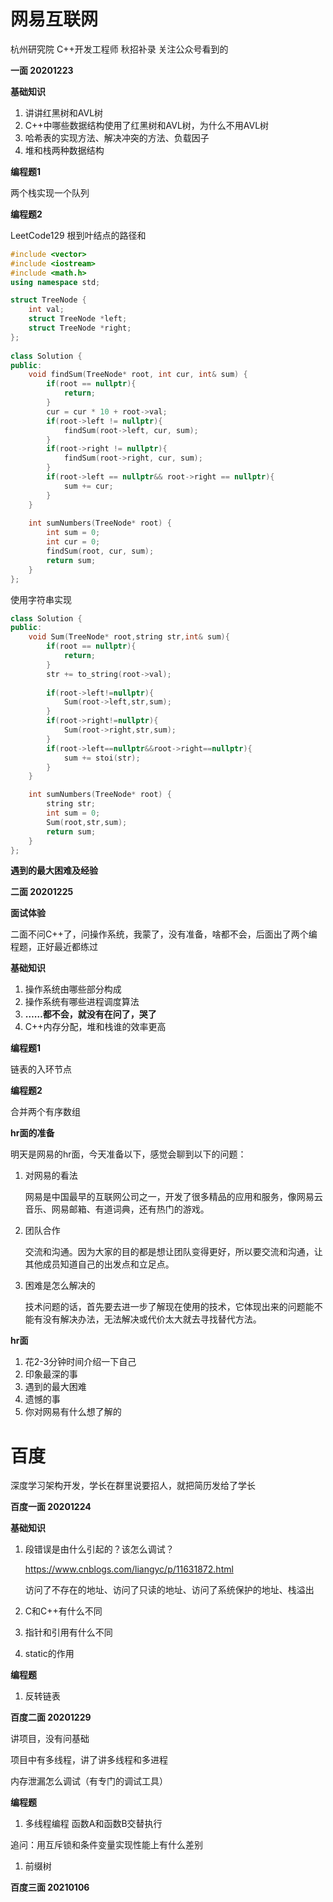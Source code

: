 # 网易互联网 

杭州研究院 C++开发工程师  秋招补录 关注公众号看到的

**一面 20201223**

**基础知识**

1. 讲讲红黑树和AVL树
2. C++中哪些数据结构使用了红黑树和AVL树，为什么不用AVL树
3. 哈希表的实现方法、解决冲突的方法、负载因子
4. 堆和栈两种数据结构

**编程题1** 

两个栈实现一个队列

**编程题2** 

LeetCode129 根到叶结点的路径和

```c++
#include <vector>
#include <iostream>
#include <math.h>
using namespace std;

struct TreeNode {
    int val;
    struct TreeNode *left;
    struct TreeNode *right;
};
 
class Solution {
public:
    void findSum(TreeNode* root, int cur, int& sum) {
        if(root == nullptr){
            return;
        } 
        cur = cur * 10 + root->val;
        if(root->left != nullptr){
            findSum(root->left, cur, sum);
        }
        if(root->right != nullptr){ 
            findSum(root->right, cur, sum);
        }
        if(root->left == nullptr&& root->right == nullptr){
            sum += cur;
        }
    }
    
    int sumNumbers(TreeNode* root) {
        int sum = 0;
        int cur = 0;
        findSum(root, cur, sum);
        return sum;
    }
};
```

使用字符串实现

```c++
class Solution {
public:
    void Sum(TreeNode* root,string str,int& sum){
        if(root == nullptr){
            return;
        }
        str += to_string(root->val);
        
        if(root->left!=nullptr){
            Sum(root->left,str,sum);
        }
        if(root->right!=nullptr){
            Sum(root->right,str,sum);
        }
        if(root->left==nullptr&&root->right==nullptr){
            sum += stoi(str);
        }
    }

    int sumNumbers(TreeNode* root) {
        string str;
        int sum = 0;
        Sum(root,str,sum);
        return sum;
    }
};
```

**遇到的最大困难及经验**

**二面 20201225**

**面试体验**

二面不问C++了，问操作系统，我蒙了，没有准备，啥都不会，后面出了两个编程题，正好最近都练过

**基础知识**

1. 操作系统由哪些部分构成
2. 操作系统有哪些进程调度算法
3. **……都不会，就没有在问了，哭了**
4. C++内存分配，堆和栈谁的效率更高

**编程题1** 

链表的入环节点

**编程题2** 

合并两个有序数组

**hr面的准备**

明天是网易的hr面，今天准备以下，感觉会聊到以下的问题：

1. 对网易的看法

   网易是中国最早的互联网公司之一，开发了很多精品的应用和服务，像网易云音乐、网易邮箱、有道词典，还有热门的游戏。

2. 团队合作

   交流和沟通。因为大家的目的都是想让团队变得更好，所以要交流和沟通，让其他成员知道自己的出发点和立足点。

3. 困难是怎么解决的

   技术问题的话，首先要去进一步了解现在使用的技术，它体现出来的问题能不能有没有解决办法，无法解决或代价太大就去寻找替代方法。
   

**hr面**

1. 花2-3分钟时间介绍一下自己
2. 印象最深的事
3. 遇到的最大困难
4. 遗憾的事
5. 你对网易有什么想了解的


# 百度 

深度学习架构开发，学长在群里说要招人，就把简历发给了学长

**百度一面 20201224**

**基础知识**

1. 段错误是由什么引起的？该怎么调试？

   https://www.cnblogs.com/liangyc/p/11631872.html

   访问了不存在的地址、访问了只读的地址、访问了系统保护的地址、栈溢出

2. C和C++有什么不同

3. 指针和引用有什么不同

4. static的作用

**编程题**

1. 反转链表

**百度二面 20201229**

讲项目，没有问基础

项目中有多线程，讲了讲多线程和多进程

内存泄漏怎么调试（有专门的调试工具）

**编程题**

1. 多线程编程  函数A和函数B交替执行

追问：用互斥锁和条件变量实现性能上有什么差别

1. 前缀树

**百度三面 20210106**



